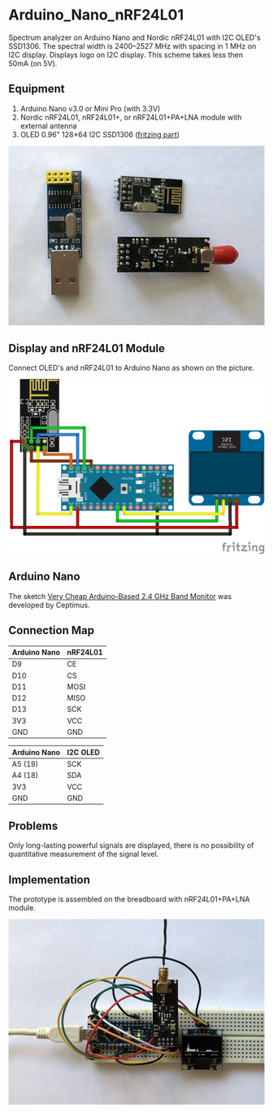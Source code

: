# Arduino_Nano_nRF24L01

Spectrum analyzer on Arduino Nano and Nordic nRF24L01 with I2C OLED's SSD1306. The spectral width is 2400–2527 MHz with spacing in 1 MHz on I2C display. Displays logo on I2C display. This scheme takes less then 50mA (on 5V).

## Equipment

1. Arduino Nano v3.0 or Mini Pro (with 3.3V)
2. Nordic nRF24L01, nRF24L01+, or nRF24L01+PA+LNA module with external antenna
3. OLED 0.96" 128×64 I2C SSD1306 ([fritzing part](../../fritzing-parts/OLED-0.96-128x64-I2C-SSD1306.fzpz))

![Arduino_Nano_nRF24L01_photo](./pics/Arduino_Nano_nRF24L01.png)

## Display and nRF24L01 Module

Connect OLED's and nRF24L01 to Arduino Nano as shown on the picture.

![Arduino_Nano_nRF24L01_scheme](./fritzing-scheme/Arduino_Nano_nRF24L01_bb.png)

## Arduino Nano

The sketch [Very Cheap Arduino-Based 2.4 GHz Band Monitor](https://www.rcgroups.com/forums/showthread.php?2777178-Very-cheap-Arduino-based-2-4-GHz-band-monitor) was developed by Сeptimus.

## Connection Map

| Arduino Nano | nRF24L01      |
| ------------ | ------------- |
| D9           | CE            |
| D10          | CS            |
| D11          | MOSI          |
| D12          | MISO          |
| D13          | SCK           |
| 3V3          | VCC           |
| GND          | GND           |

| Arduino Nano | I2C OLED      |
| ------------ | ------------- |
| A5 (19)      | SCK           |
| A4 (18)      | SDA           |
| 3V3          | VCC           |
| GND          | GND           |

## Problems

Only long-lasting powerful signals are displayed, there is no possibility of quantitative measurement of the signal level.

## Implementation

The prototype is assembled on the breadboard with nRF24L01+PA+LNA module.

![Arduino_Nano_nRF24L01_photo](./pics/Arduino_Nano_nRF24L01_2.png)
